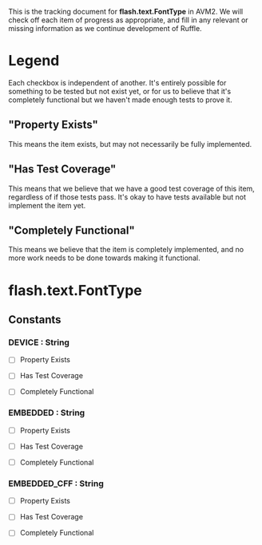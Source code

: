 This is the tracking document for **flash.text.FontType** in AVM2. We will check off each item of progress as appropriate, and fill in any relevant or missing information as we continue development of Ruffle.
# Legend

Each checkbox is independent of another. It's entirely possible for something to be tested but not exist yet, or for us to believe that it's completely functional but we haven't made enough tests to prove it.
## "Property Exists"

This means the item exists, but may not necessarily be fully implemented.
## "Has Test Coverage"

This means that we believe that we have a good test coverage of this item, regardless of if those tests pass. It's okay to have tests available but not implement the item yet.
## "Completely Functional"

This means we believe that the item is completely implemented, and no more work needs to be done towards making it functional.
# flash.text.FontType
## Constants
### DEVICE : String

* [ ] Property Exists

* [ ] Has Test Coverage

* [ ] Completely Functional


### EMBEDDED : String

* [ ] Property Exists

* [ ] Has Test Coverage

* [ ] Completely Functional


### EMBEDDED_CFF : String

* [ ] Property Exists

* [ ] Has Test Coverage

* [ ] Completely Functional